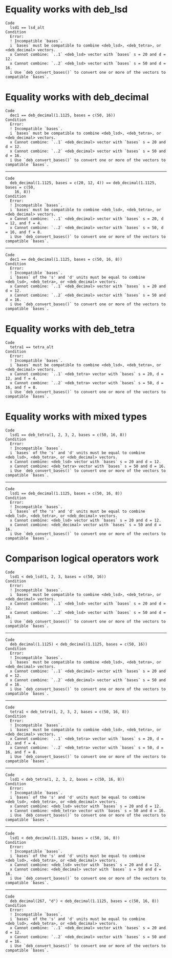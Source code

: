 # Equality works with deb_lsd

    Code
      lsd1 == lsd_alt
    Condition
      Error:
      ! Incompatible `bases`.
      i `bases` must be compatible to combine <deb_lsd>, <deb_tetra>, or <deb_decimal> vectors.
      x Cannot combine: `..1` <deb_lsd> vector with `bases` s = 20 and d = 12.
      x Cannot combine: `..2` <deb_lsd> vector with `bases` s = 50 and d = 16.
      i Use `deb_convert_bases()` to convert one or more of the vectors to compatible `bases`.

# Equality works with deb_decimal

    Code
      dec1 == deb_decimal(1.1125, bases = c(50, 16))
    Condition
      Error:
      ! Incompatible `bases`.
      i `bases` must be compatible to combine <deb_lsd>, <deb_tetra>, or <deb_decimal> vectors.
      x Cannot combine: `..1` <deb_decimal> vector with `bases` s = 20 and d = 12.
      x Cannot combine: `..2` <deb_decimal> vector with `bases` s = 50 and d = 16.
      i Use `deb_convert_bases()` to convert one or more of the vectors to compatible `bases`.

---

    Code
      deb_decimal(1.1125, bases = c(20, 12, 4)) == deb_decimal(1.1125, bases = c(50,
        16, 8))
    Condition
      Error:
      ! Incompatible `bases`.
      i `bases` must be compatible to combine <deb_lsd>, <deb_tetra>, or <deb_decimal> vectors.
      x Cannot combine: `..1` <deb_decimal> vector with `bases` s = 20, d = 12, and f = 4.
      x Cannot combine: `..2` <deb_decimal> vector with `bases` s = 50, d = 16, and f = 8.
      i Use `deb_convert_bases()` to convert one or more of the vectors to compatible `bases`.

---

    Code
      dec1 == deb_decimal(1.1125, bases = c(50, 16, 8))
    Condition
      Error:
      ! Incompatible `bases`.
      i `bases` of the 's' and 'd' units must be equal to combine <deb_lsd>, <deb_tetra>, or <deb_decimal> vectors.
      x Cannot combine: `..1` <deb_decimal> vector with `bases` s = 20 and d = 12.
      x Cannot combine: `..2` <deb_decimal> vector with `bases` s = 50 and d = 16.
      i Use `deb_convert_bases()` to convert one or more of the vectors to compatible `bases`.

# Equality works with deb_tetra

    Code
      tetra1 == tetra_alt
    Condition
      Error:
      ! Incompatible `bases`.
      i `bases` must be compatible to combine <deb_lsd>, <deb_tetra>, or <deb_decimal> vectors.
      x Cannot combine: `..1` <deb_tetra> vector with `bases` s = 20, d = 12, and f = 4.
      x Cannot combine: `..2` <deb_tetra> vector with `bases` s = 50, d = 16, and f = 8.
      i Use `deb_convert_bases()` to convert one or more of the vectors to compatible `bases`.

# Equality works with mixed types

    Code
      lsd1 == deb_tetra(1, 2, 3, 2, bases = c(50, 16, 8))
    Condition
      Error:
      ! Incompatible `bases`.
      i `bases` of the 's' and 'd' units must be equal to combine <deb_lsd>, <deb_tetra>, or <deb_decimal> vectors.
      x Cannot combine: <deb_lsd> vector with `bases` s = 20 and d = 12.
      x Cannot combine: <deb_tetra> vector with `bases` s = 50 and d = 16.
      i Use `deb_convert_bases()` to convert one or more of the vectors to compatible `bases`.

---

    Code
      lsd1 == deb_decimal(1.1125, bases = c(50, 16, 8))
    Condition
      Error:
      ! Incompatible `bases`.
      i `bases` of the 's' and 'd' units must be equal to combine <deb_lsd>, <deb_tetra>, or <deb_decimal> vectors.
      x Cannot combine: <deb_lsd> vector with `bases` s = 20 and d = 12.
      x Cannot combine: <deb_decimal> vector with `bases` s = 50 and d = 16.
      i Use `deb_convert_bases()` to convert one or more of the vectors to compatible `bases`.

# Comparison logical operators work

    Code
      lsd1 < deb_lsd(1, 2, 3, bases = c(50, 16))
    Condition
      Error:
      ! Incompatible `bases`.
      i `bases` must be compatible to combine <deb_lsd>, <deb_tetra>, or <deb_decimal> vectors.
      x Cannot combine: `..1` <deb_lsd> vector with `bases` s = 20 and d = 12.
      x Cannot combine: `..2` <deb_lsd> vector with `bases` s = 50 and d = 16.
      i Use `deb_convert_bases()` to convert one or more of the vectors to compatible `bases`.

---

    Code
      deb_decimal(1.1125) < deb_decimal(1.1125, bases = c(50, 16))
    Condition
      Error:
      ! Incompatible `bases`.
      i `bases` must be compatible to combine <deb_lsd>, <deb_tetra>, or <deb_decimal> vectors.
      x Cannot combine: `..1` <deb_decimal> vector with `bases` s = 20 and d = 12.
      x Cannot combine: `..2` <deb_decimal> vector with `bases` s = 50 and d = 16.
      i Use `deb_convert_bases()` to convert one or more of the vectors to compatible `bases`.

---

    Code
      tetra1 < deb_tetra(1, 2, 3, 2, bases = c(50, 16, 8))
    Condition
      Error:
      ! Incompatible `bases`.
      i `bases` must be compatible to combine <deb_lsd>, <deb_tetra>, or <deb_decimal> vectors.
      x Cannot combine: `..1` <deb_tetra> vector with `bases` s = 20, d = 12, and f = 4.
      x Cannot combine: `..2` <deb_tetra> vector with `bases` s = 50, d = 16, and f = 8.
      i Use `deb_convert_bases()` to convert one or more of the vectors to compatible `bases`.

---

    Code
      lsd1 < deb_tetra(1, 2, 3, 2, bases = c(50, 16, 8))
    Condition
      Error:
      ! Incompatible `bases`.
      i `bases` of the 's' and 'd' units must be equal to combine <deb_lsd>, <deb_tetra>, or <deb_decimal> vectors.
      x Cannot combine: <deb_lsd> vector with `bases` s = 20 and d = 12.
      x Cannot combine: <deb_tetra> vector with `bases` s = 50 and d = 16.
      i Use `deb_convert_bases()` to convert one or more of the vectors to compatible `bases`.

---

    Code
      lsd1 < deb_decimal(1.1125, bases = c(50, 16, 8))
    Condition
      Error:
      ! Incompatible `bases`.
      i `bases` of the 's' and 'd' units must be equal to combine <deb_lsd>, <deb_tetra>, or <deb_decimal> vectors.
      x Cannot combine: <deb_lsd> vector with `bases` s = 20 and d = 12.
      x Cannot combine: <deb_decimal> vector with `bases` s = 50 and d = 16.
      i Use `deb_convert_bases()` to convert one or more of the vectors to compatible `bases`.

---

    Code
      deb_decimal(267, "d") < deb_decimal(1.1125, bases = c(50, 16, 8))
    Condition
      Error:
      ! Incompatible `bases`.
      i `bases` of the 's' and 'd' units must be equal to combine <deb_lsd>, <deb_tetra>, or <deb_decimal> vectors.
      x Cannot combine: `..1` <deb_decimal> vector with `bases` s = 20 and d = 12.
      x Cannot combine: `..2` <deb_decimal> vector with `bases` s = 50 and d = 16.
      i Use `deb_convert_bases()` to convert one or more of the vectors to compatible `bases`.

